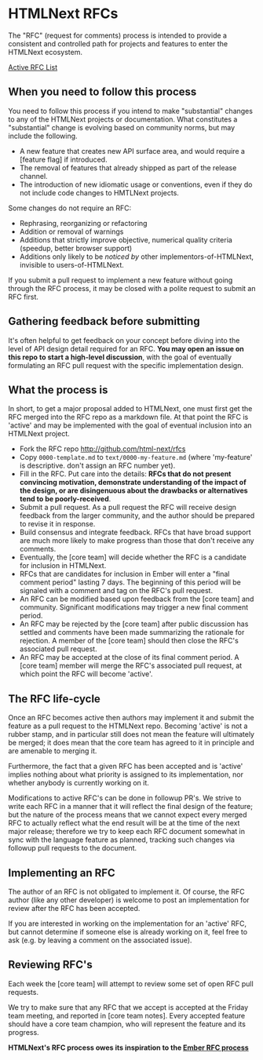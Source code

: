 # HTMLNext RFCs

The "RFC" (request for comments) process is intended to provide a
consistent and controlled path for projects and features to enter the
HTMLNext ecosystem.

[Active RFC List](https://github.com/html-next/rfcs/pulls)

## When you need to follow this process

You need to follow this process if you intend to make "substantial"
changes to any of the HTMLNext projects or documentation. What constitutes a
"substantial" change is evolving based on community norms, but may
include the following.

   - A new feature that creates new API surface area, and would
     require a [feature flag] if introduced.
   - The removal of features that already shipped as part of the release
     channel.
   - The introduction of new idiomatic usage or conventions, even if they
     do not include code changes to HMTLNext projects.

Some changes do not require an RFC:

   - Rephrasing, reorganizing or refactoring
   - Addition or removal of warnings
   - Additions that strictly improve objective, numerical quality
criteria (speedup, better browser support)
   - Additions only likely to be _noticed by_ other implementors-of-HTMLNext,
invisible to users-of-HTMLNext.

If you submit a pull request to implement a new feature without going
through the RFC process, it may be closed with a polite request to
submit an RFC first.

## Gathering feedback before submitting

It's often helpful to get feedback on your concept before diving into the
level of API design detail required for an RFC. **You may open an
issue on this repo to start a high-level discussion**, with the goal of
eventually formulating an RFC pull request with the specific implementation
design.

## What the process is

In short, to get a major proposal added to HTMLNext, one must first get the
RFC merged into the RFC repo as a markdown file. At that point the RFC
is 'active' and may be implemented with the goal of eventual inclusion
into an HTMLNext project.

* Fork the RFC repo http://github.com/html-next/rfcs
* Copy `0000-template.md` to `text/0000-my-feature.md` (where
'my-feature' is descriptive. don't assign an RFC number yet).
* Fill in the RFC. Put care into the details: **RFCs that do not
present convincing motivation, demonstrate understanding of the
impact of the design, or are disingenuous about the drawbacks or
alternatives tend to be poorly-received**.
* Submit a pull request. As a pull request the RFC will receive design
feedback from the larger community, and the author should be prepared
to revise it in response.
* Build consensus and integrate feedback. RFCs that have broad support
are much more likely to make progress than those that don't receive any
comments.
* Eventually, the [core team] will decide whether the RFC is a candidate
for inclusion in HTMLNext.
* RFCs that are candidates for inclusion in Ember will enter a "final comment
period" lasting 7 days. The beginning of this period will be signaled with a
comment and tag on the RFC's pull request.
* An RFC can be modified based upon feedback from the [core team] and community.
Significant modifications may trigger a new final comment period.
* An RFC may be rejected by the [core team] after public discussion has settled
and comments have been made summarizing the rationale for rejection. A member of
the [core team] should then close the RFC's associated pull request.
* An RFC may be accepted at the close of its final comment period. A [core team]
member will merge the RFC's associated pull request, at which point the RFC will
become 'active'.

## The RFC life-cycle

Once an RFC becomes active then authors may implement it and submit the
feature as a pull request to the HTMLNext repo. Becoming 'active' is not a
rubber stamp, and in particular still does not mean the feature will ultimately
be merged; it does mean that the core team has agreed to it in principle
and are amenable to merging it.

Furthermore, the fact that a given RFC has been accepted and is
'active' implies nothing about what priority is assigned to its
implementation, nor whether anybody is currently working on it.

Modifications to active RFC's can be done in followup PR's. We strive
to write each RFC in a manner that it will reflect the final design of
the feature; but the nature of the process means that we cannot expect
every merged RFC to actually reflect what the end result will be at
the time of the next major release; therefore we try to keep each RFC
document somewhat in sync with the language feature as planned,
tracking such changes via followup pull requests to the document.

## Implementing an RFC

The author of an RFC is not obligated to implement it. Of course, the
RFC author (like any other developer) is welcome to post an
implementation for review after the RFC has been accepted.

If you are interested in working on the implementation for an 'active'
RFC, but cannot determine if someone else is already working on it,
feel free to ask (e.g. by leaving a comment on the associated issue).

## Reviewing RFC's

Each week the [core team] will attempt to review some set of open RFC
pull requests.

We try to make sure that any RFC that we accept is accepted at the
Friday team meeting, and reported in [core team notes]. Every
accepted feature should have a core team champion, who will represent
the feature and its progress.

**HTMLNext's RFC process owes its inspiration to the [Ember RFC process]**

[Ember RFC process]: https://github.com/emberjs/rfcs
